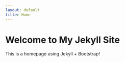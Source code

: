 ```yaml
---
layout: default
title: Home
---
```


<h1>Welcome to My Jekyll Site</h1>
<p>This is a homepage using Jekyll + Bootstrap!</p>